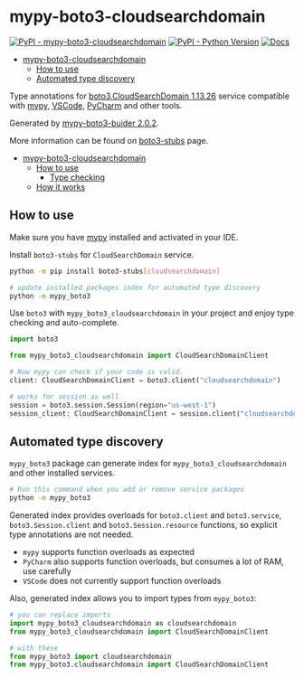 # mypy-boto3-cloudsearchdomain

[![PyPI - mypy-boto3-cloudsearchdomain](https://img.shields.io/pypi/v/mypy-boto3-cloudsearchdomain.svg?color=blue)](https://pypi.org/project/mypy-boto3-cloudsearchdomain)
[![PyPI - Python Version](https://img.shields.io/pypi/pyversions/mypy-boto3-cloudsearchdomain.svg?color=blue)](https://pypi.org/project/mypy-boto3-cloudsearchdomain)
[![Docs](https://img.shields.io/readthedocs/mypy-boto3-builder.svg?color=blue)](https://mypy-boto3-builder.readthedocs.io/)

- [mypy-boto3-cloudsearchdomain](#mypy-boto3-cloudsearchdomain)
  - [How to use](#how-to-use)
  - [Automated type discovery](#automated-type-discovery)


Type annotations for
[boto3.CloudSearchDomain 1.13.26](https://boto3.amazonaws.com/v1/documentation/api/1.13.26/reference/services/cloudsearchdomain.html#CloudSearchDomain) service
compatible with [mypy](https://github.com/python/mypy), [VSCode](https://code.visualstudio.com/),
[PyCharm](https://www.jetbrains.com/pycharm/) and other tools.

Generated by [mypy-boto3-buider 2.0.2](https://github.com/vemel/mypy_boto3_builder).

More information can be found on [boto3-stubs](https://pypi.org/project/boto3-stubs/) page.

- [mypy-boto3-cloudsearchdomain](#mypy-boto3-cloudsearchdomain)
  - [How to use](#how-to-use)
    - [Type checking](#type-checking)
  - [How it works](#how-it-works)

## How to use

Make sure you have [mypy](https://github.com/python/mypy) installed and activated in your IDE.

Install `boto3-stubs` for `CloudSearchDomain` service.

```bash
python -m pip install boto3-stubs[cloudsearchdomain]

# update installed packages index for automated type discovery
python -m mypy_boto3
```

Use `boto3` with `mypy_boto3_cloudsearchdomain` in your project and enjoy type checking and auto-complete.

```python
import boto3

from mypy_boto3_cloudsearchdomain import CloudSearchDomainClient

# Now mypy can check if your code is valid.
client: CloudSearchDomainClient = boto3.client("cloudsearchdomain")

# works for session as well
session = boto3.session.Session(region="us-west-1")
session_client: CloudSearchDomainClient = session.client("cloudsearchdomain")

```

## Automated type discovery

`mypy_boto3` package can generate index for `mypy_boto3_cloudsearchdomain` and other installed services.

```bash
# Run this command when you add or remove service packages
python -m mypy_boto3
```

Generated index provides overloads for `boto3.client` and `boto3.service`,
`boto3.Session.client` and `boto3.Session.resource` functions,
so explicit type annotations are not needed.

- `mypy` supports function overloads as expected
- `PyCharm` also supports function overloads, but consumes a lot of RAM, use carefully
- `VSCode` does not currently support function overloads

Also, generated index allows you to import types from `mypy_boto3`:

```python
# you can replace imports
import mypy_boto3_cloudsearchdomain as cloudsearchdomain
from mypy_boto3_cloudsearchdomain import CloudSearchDomainClient

# with these
from mypy_boto3 import cloudsearchdomain
from mypy_boto3.cloudsearchdomain import CloudSearchDomainClient
```